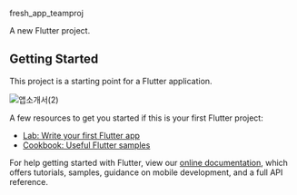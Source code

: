 fresh_app_teamproj

A new Flutter project.

## Getting Started

This project is a starting point for a Flutter application.

![앱소개서(2)](https://user-images.githubusercontent.com/88642524/152202817-0b55e63c-2556-48cd-9c63-56c27c800b5f.png)


A few resources to get you started if this is your first Flutter project:

- [Lab: Write your first Flutter app](https://flutter.dev/docs/get-started/codelab)
- [Cookbook: Useful Flutter samples](https://flutter.dev/docs/cookbook)

For help getting started with Flutter, view our
[online documentation](https://flutter.dev/docs), which offers tutorials,
samples, guidance on mobile development, and a full API reference.
